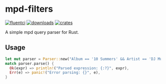 # mpd-filters

[![fluentci](https://github.com/tsirysndr/mpd-filters/actions/workflows/ci.yml/badge.svg)](https://github.com/tsirysndr/mpd-filters/actions/workflows/ci.yml)
[![downloads](https://img.shields.io/crates/dr/mpd-filters)](https://crates.io/crates/mpd-filters)
[![crates](https://img.shields.io/crates/v/mpd-filters.svg)](https://crates.io/crates/mpd-filters)

A simple mpd query parser for Rust.

## Usage

```Rust
let mut parser = Parser::new("Album == '10 Summers' && Artist == 'DJ Mustard'");
match parser.parse() {
  Ok(expr) => println!("Parsed expression: {:?}", expr),
  Err(e) => panic!("Error parsing: {}", e),
}
```
```
```
